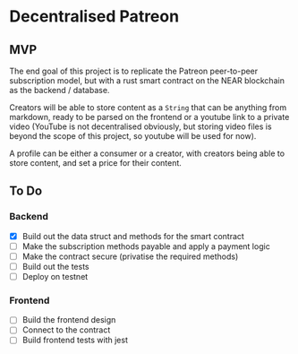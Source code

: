 # Decentralised Patreon

## MVP
The end goal of this project is to replicate the Patreon peer-to-peer 
subscription model, but with a rust smart contract on the NEAR blockchain
as the backend / database.

Creators will be able to store content as a `String` that can be anything
from markdown, ready to be parsed on the frontend or a youtube link to a private
video (YouTube is not decentralised obviously, but storing video files is beyond
the scope of this project, so youtube will be used for now).

A profile can be either a consumer or a creator, with creators being able to store
content, and set a price for their content.

## To Do

### Backend
- [x] Build out the data struct and methods for the smart contract
- [ ] Make the subscription methods payable and apply a payment logic
- [ ] Make the contract secure (privatise the required methods)
- [ ] Build out the tests
- [ ] Deploy on testnet

### Frontend
- [ ] Build the frontend design
- [ ] Connect to the contract
- [ ] Build frontend tests with jest